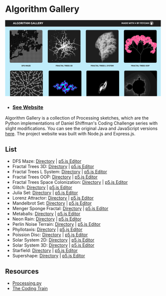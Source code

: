 # Algorithm Gallery

![Preview](preview.png)

- ### [See Website](https://algorithmgallery.herokuapp.com/)

Algorithm Gallery is a collection of Processing sketches, which are the Python implementations of Daniel Shiffman's Coding Challenge series with slight modifications. You can see the original Java and JavaScript versions [here](https://thecodingtrain.com/CodingChallenges/). The project website was built with Node.js and Express.js.

## List

- DFS Maze: [Directory](sketches/dfs_maze) | [p5.js Editor](https://editor.p5js.org/feyzan/sketches/urr4nLyuC)
- Fractal Trees 3D: [Directory](sketches/fractal_trees_3d) | [p5.js Editor](https://editor.p5js.org/feyzan/sketches/B3dfzBf4s)
- Fractal Trees L System: [Directory](sketches/fractal_trees_l_system) | [p5.js Editor](https://editor.p5js.org/feyzan/sketches/qGTI6pxGd)
- Fractal Trees OOP: [Directory](sketches/fractal_trees_oop) | [p5.js Editor](https://editor.p5js.org/feyzan/sketches/cGsK2LzGP)
- Fractal Trees Space Colonization: [Directory](sketches/fractal_trees_space_colonization) | [p5.js Editor](https://editor.p5js.org/feyzan/sketches/XiTEAk4cv)
- Glitch: [Directory](sketches/glitch) | [p5.js Editor](https://editor.p5js.org/feyzan/sketches/kF8nJwMhY)
- Julia Set: [Directory](sketches/julia_set) | [p5.js Editor](https://editor.p5js.org/feyzan/sketches/gqukZ3VmF)
- Lorenz Attractor: [Directory](sketches/lorenz_attractor) | [p5.js Editor](https://editor.p5js.org/feyzan/sketches/vmlTm3jZA)
- Mandelbrot Set: [Directory](sketches/mandelbrot_set) | [p5.js Editor](https://editor.p5js.org/feyzan/sketches/hJ81Frydu)
- Menger Sponge Fractal: [Directory](sketches/menger_sponge_fractal) | [p5.js Editor](https://editor.p5js.org/feyzan/sketches/L3PK7DunV)
- Metaballs: [Directory](sketches/metaballs) | [p5.js Editor](https://editor.p5js.org/feyzan/sketches/RxTuUXXYH)
- Neon Rain: [Directory](sketches/neon_rain) | [p5.js Editor](https://editor.p5js.org/feyzan/sketches/7mU_b6Qah)
- Perlin Noise Terrain: [Directory](sketches/perlin_noise_terrain) | [p5.js Editor](https://editor.p5js.org/feyzan/sketches/MsmcYDI7L)
- Phyllotaxis: [Directory](sketches/phyllotaxis) | [p5.js Editor](https://editor.p5js.org/feyzan/sketches/Fb73lMc1N)
- Poission Disc: [Directory](sketches/poission_disc) | [p5.js Editor](https://editor.p5js.org/feyzan/sketches/fhac3S6iR)
- Solar System 2D: [Directory](sketches/solar_system_2d) | [p5.js Editor](https://editor.p5js.org/feyzan/sketches/Tf196VW7Z)
- Solar System 3D: [Directory](sketches/solar_system_3d) | [p5.js Editor](https://editor.p5js.org/feyzan/sketches/0Lc2mWEyQ)
- Starfield: [Directory](sketches/starfield) | [p5.js Editor](https://editor.p5js.org/feyzan/sketches/boC-VZdIG)
- Supershape: [Directory](sketches/supershape) | [p5.js Editor](https://editor.p5js.org/feyzan/sketches/M-kcTWK9T)

## Resources

- [Processing.py](https://py.processing.org/)
- [The Coding Train](https://thecodingtrain.com/)
